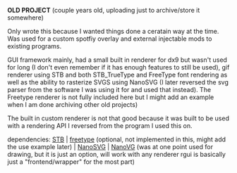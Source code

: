 **OLD PROJECT** 
(couple years old, uploading just to archive/store it somewhere)

Only wrote this because I wanted things done a ceratain way at the time. 
Was used for a custom spotfiy overlay and external injectable mods to existing programs.

GUI framework mainly, had a small built in renderer for dx9 but wasn't used for long (I don't even remember if it has enough features to still be used), gif renderer using STB and both STB_TrueType and FreeType font rendering as well as the ability to rasterize SVGS using NanoSVG (I later reversed the svg parser from the software I was using it for and used that instead).
The Freetype renderer is not fully included here but I might add an example when I am done archiving other old projects)

The built in custom renderer is not that good because it was built to be used with a rendering API I reversed from the program I used this on.

dependencies:
[STB](https://github.com/nothings/stb) | [freetype](https://github.com/freetype/freetype) (optional, not implemented in this, might add the use example later) | [NanoSVG](https://github.com/memononen/nanosvg) | [NanoVG](https://github.com/memononen/nanovg) (was at one point used for drawing, but it is just an option, will work with any renderer rgui is basically just a "frontend/wrapper" for the most part)
 
